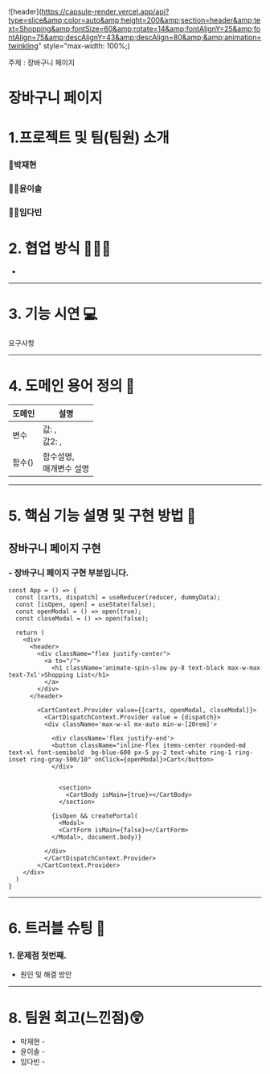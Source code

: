![header](https://capsule-render.vercel.app/api?type=slice&amp;color=auto&amp;height=200&amp;section=header&amp;text=Shopping&amp;fontSize=60&amp;rotate=14&amp;fontAlignY=25&amp;fontAlign=75&amp;descAlignY=43&amp;descAlign=80&amp;&amp;animation=twinkling" style="max-width: 100%;)


주제 : 장바구니 페이지

#  장바구니 페이지


# 1.프로젝트 및 팀(팀원) 소개 
### 🤵박재현
### 👩‍💼윤이솔
### 👩‍🎓임다빈


# 2. 협업 방식 👩‍👦‍👦
- 

---
  
# 3. 기능 시연 💻
요구사항

  
---

# 4. 도메인 용어 정의 📒
| 도메인 | 설명 |
| --------- | --------------------------------------------------------------- |
| 변수 |  값: ,<br /> 값2: ,<br /> |
| 함수() | 함수설명,<br /> 매개변수 설명 |


---
 
# 5. 핵심 기능 설명 및 구현 방법 📃

## 장바구니 페이지 구현
### - 장바구니 페이지 구현 부분입니다.

```react
const App = () => {
  const [carts, dispatch] = useReducer(reducer, dummyData);
  const [isOpen, open] = useState(false);
  const openModal = () => open(true);
  const closeModal = () => open(false);

  return (
    <div>
      <header>
        <div className="flex justify-center">
          <a to="/">
            <h1 className='animate-spin-slow py-8 text-black max-w-max text-7xl'>Shopping List</h1>
          </a>
        </div>
      </header>
      
        <CartContext.Provider value={[carts, openModal, closeModal]}>
          <CartDispatchContext.Provider value = {dispatch}>
          <div className='max-w-xl mx-auto min-w-[20rem]'>

            <div className='flex justify-end'>
            <button className="inline-flex items-center rounded-md text-xl font-semibold  bg-blue-600 px-5 py-2 text-white ring-1 ring-inset ring-gray-500/10" onClick={openModal}>Cart</button>
            </div>
            

              <section>
                <CartBody isMain={true}></CartBody>
              </section>
            
            {isOpen && createPortal(
              <Modal>
              <CartForm isMain={false}></CartForm>
            </Modal>, document.body)}

          </div>
          </CartDispatchContext.Provider>
        </CartContext.Provider>
    </div>
  )
}
```



---

# 6. 트러블 슈팅 💢
### 1. 문제점 첫번째.<br />
 - 원인 및 해결 방안
   
  


---
  
# 8. 팀원 회고(느낀점)😲
- 박재현 - 
- 윤이솔 -
- 임다빈 - 

